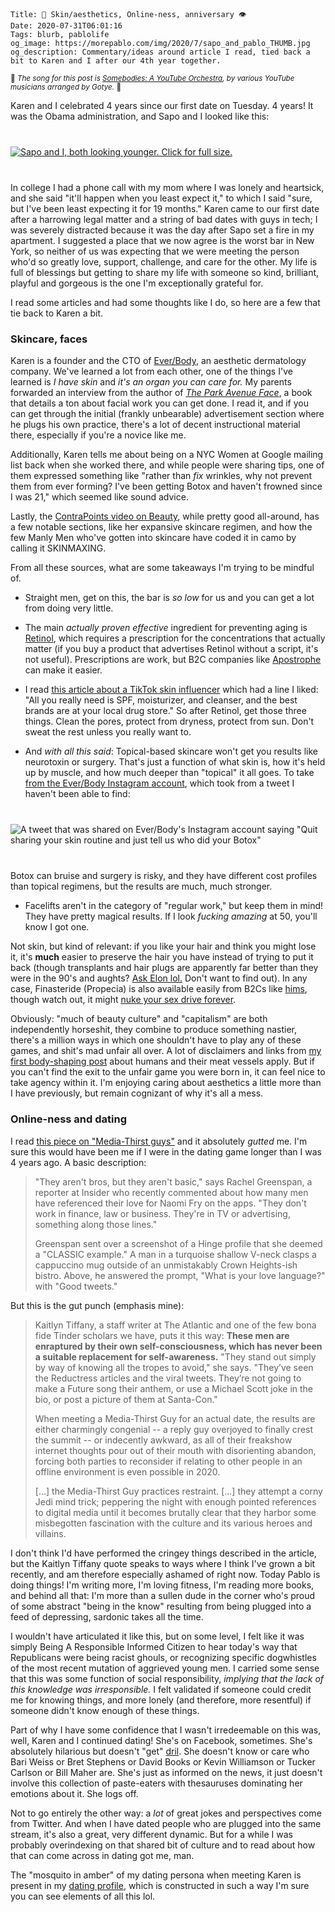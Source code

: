     Title: 💄 Skin/aesthetics, Online-ness, anniversary 👁
    Date: 2020-07-31T06:01:16
    Tags: blurb, pablolife
    og_image: https://morepablo.com/img/2020/7/sapo_and_pablo_THUMB.jpg
    og_description: Commentary/ideas around article I read, tied back a bit to Karen and I after our 4th year together.

<small>🎵 <em>The song for this post is <a href="https://www.youtube.com/watch?v=opg4VGvyi3M">Somebodies: A YouTube Orchestra</a>, by various YouTube musicians arranged by Gotye.</em> 🎵</small>

Karen and I celebrated 4 years since our first date on Tuesday. 4 years! It was
the Obama administration, and Sapo and I looked like this:

<div class="caption-img-block" style="margin: 25px auto">
<a href="/img/2020/7/sapo_and_pablo.jpg" target="blank"><img src="/img/2020/7/sapo_and_pablo_THUMB.jpg" alt="Sapo and I, both looking younger. Click for full size." style="margin: 15px auto;" /></a>
</div>

In college I had a phone call with my mom where I was lonely and heartsick, and
she said "it'll happen when you least expect it," to which I said "sure, but
I've been least expecting it for 19 months." Karen came to our first date
after a harrowing legal matter and a string of bad dates with guys in tech; I
was severely distracted because it was the day after Sapo set a fire in my
apartment. I suggested a place that we now agree is the worst bar in New York,
so neither of us was expecting that we were meeting the person who'd so greatly
love, support, challenge, and care for the other. My life is full of blessings
but getting to share my life with someone so kind, brilliant, playful and
gorgeous is the one I'm exceptionally grateful for.

I read some articles and had some thoughts like I do, so here are a few that tie
back to Karen a bit.

### Skincare, faces

Karen is a founder and the CTO of [Ever/Body][1], an aesthetic dermatology
company. We've learned a lot from each other, one of the things I've
learned is _I have skin_ and _it's an organ you can care for._ My parents
forwarded an interview from the author of [_The Park Avenue Face_][3], a book
that details a ton about facial work you can get done. I read it, and if you can
get through the initial (frankly unbearable) advertisement section where he
plugs his own practice, there's a lot of decent instructional material there,
especially if you're a novice like me.

Additionally, Karen tells me about being on a NYC Women at Google mailing list
back when she worked there, and while people were sharing tips, one of them
expressed something like "rather than _fix_ wrinkles, why not prevent them from
ever forming? I've been getting Botox and haven't frowned since I was 21," which
seemed like sound advice.

Lastly, the [ContraPoints video on Beauty][5], while pretty good all-around, has
a few notable sections, like her expansive skincare regimen, and how the few
Manly Men who've gotten into skincare have coded it in camo by calling it
SKINMAXING.

From all these sources, what are some takeaways I'm trying to be mindful of.

- Straight men, get on this, the bar is _so low_ for us and you can get a lot
  from doing very little.

- The main _actually proven effective_ ingredient for preventing aging is
  [Retinol][6], which requires a prescription for the concentrations that
  actually matter (if you buy a product that advertises Retinol without a
  script, it's not useful). Prescriptions are work, but B2C companies like 
  [Apostrophe][4] can make it easier.

- I read [this article about a TikTok skin influencer][2] which had a line I
  liked: "All you really need is SPF, moisturizer, and cleanser, and the best
  brands are at your local drug store." So after Retinol, get those three
  things. Clean the pores, protect from dryness, protect from sun. Don't sweat
  the rest unless you really want to.

- And _with all this said_: Topical-based skincare won't get you results like
  neurotoxin or surgery. That's just a function of what skin is, how
  it's held up by muscle, and how much deeper than "topical" it all goes. To
  take [from the Ever/Body Instagram account][13], which took from a tweet I
  haven't been able to find:

<div class="caption-img-block" style="margin: 25px auto">
<img src="/img/2020/7/everbody_instagram_THUMB.png" alt="A tweet that was shared on Ever/Body's Instagram account saying &quot;Quit sharing your skin routine and just tell us who did your Botox&quot;" style="margin: 15px auto;" />
</div>

Botox can bruise and surgery is risky, and they have different cost profiles
than topical regimens, but the results are much, much stronger.

- Facelifts aren't in the category of "regular work," but keep them in mind!
  They have pretty magical results. If I look _fucking amazing_ at 50, you'll
  know I got one.

Not skin, but kind of relevant: if you like your hair and think you might lose
it, it's **much** easier to preserve the hair you have instead of trying to put
it back (though transplants and hair plugs are apparently far better than they
were in the 90's and aughts? [Ask Elon lol.][12] Don't want to find out). In any
case, Finasteride (Propecia) is also available easily from B2Cs like [hims][7],
though watch out, it might [nuke your sex drive forever][8].

Obviously: "much of beauty culture" and "capitalism" are both independently
horseshit, they combine to produce something nastier, there's a million
ways in which one shouldn't have to play any of these games, and shit's mad
unfair all over. A lot of disclaimers and links from [my first body-shaping
post][11] about humans and their meat vessels apply. But if you can't find the
exit to the unfair game you were born in, it can feel nice to take agency
within it. I'm enjoying caring about aesthetics a little more than I have
previously, but remain cognizant of why it's all a mess.

### Online-ness and dating

I read [this piece on "Media-Thirst guys"][9] and it absolutely _gutted_ me. I'm
sure this would have been me if I were in the dating game longer than I was 4
years ago. A basic description:

> "They aren't bros, but they aren't basic," says Rachel Greenspan, a reporter
> at Insider who recently commented about how many men have referenced their
> love for Naomi Fry on the apps. "They don't work in finance, law or business.
> They're in TV or advertising, something along those lines." 
> 
> Greenspan sent over a screenshot of a Hinge profile that she deemed a "CLASSIC
> example." A man in a turquoise shallow V-neck clasps a cappuccino mug outside
> of an unmistakably Crown Heights-ish bistro. Above, he answered the prompt,
> "What is your love language?" with "Good tweets."

But this is the gut punch (emphasis mine):

> Kaitlyn Tiffany, a staff writer at The Atlantic and one of the few bona fide
> Tinder scholars we have, puts it this way: **These men are enraptured by their
> own self-consciousness, which has never been a suitable replacement for
> self-awareness.** "They stand out simply by way of knowing all the tropes to
> avoid," she says. "They’ve seen the Reductress articles and the viral tweets.
> They’re not going to make a Future song their anthem, or use a Michael Scott
> joke in the bio, or post a picture of them at Santa-Con."
> 
> When meeting a Media-Thirst Guy for an actual date, the results are either
> charmingly congenial -- a reply guy overjoyed to finally crest the summit --
> or indecently awkward, as all of their freakshow internet thoughts pour out of
> their mouth with disorienting abandon, forcing both parties to reconsider if
> relating to other people in an offline environment is even possible in 2020.
>
> [...] the Media-Thirst Guy practices restraint. [...] they attempt a corny
> Jedi mind trick; peppering the night with enough pointed references to digital
> media until it becomes brutally clear that they harbor some misbegotten
> fascination with the culture and its various heroes and villains.

I don't think I'd have performed the cringey things described in the
article, but the Kaitlyn Tiffany quote speaks to ways where I think I've
grown a bit recently, and am therefore especially ashamed of right now. Today
Pablo is doing things! I'm writing more, I'm loving fitness, I'm reading 
more books, and behind all that: I'm more than a sullen dude in the corner
who's proud of some abstract "being in the know" resulting from being plugged
into a feed of depressing, sardonic takes all the time.

I wouldn't have articulated it like this, but on some level, I felt like it was
simply Being A Responsible Informed Citizen to hear today's way that Republicans
were being racist ghouls, or recognizing specific dogwhistles of the most recent
mutation of aggrieved young men. I carried some sense that this was some
function of social responsibility, _implying that the lack of this knowledge was
irresponsible._ I felt validated if someone could credit me for knowing things,
and more lonely (and therefore, more resentful) if someone didn't know enough of
these things.

Part of why I have some confidence that I wasn't irredeemable on this was, well,
Karen and I continued dating! She's on Facebook, sometimes. She's absolutely
hilarious but doesn't "get" [dril][14]. She doesn't know or care who Bari Weiss
or Bret Stephens or David Books or Kevin Williamson or Tucker Carlson or Bill
Maher are. She's just as informed on the news, it just doesn't involve this
collection of paste-eaters with thesauruses dominating her emotions about it.
She logs off.

Not to go entirely the other way: a _lot_ of great jokes and perspectives
come from Twitter. And when I have dated people who are plugged into the same
stream, it's also a great, very different dynamic. But for a while I was
probably overindexing on that shared bit of culture and to read about how that
can come across in dating got me, man.

The "mosquito in amber" of my dating persona when meeting Karen is present in my
[dating profile][10], which is constructed in such a way I'm sure you can see
elements of all this lol.

   [1]: https://everbody.com/
   [2]: https://www.vox.com/the-goods/2020/7/28/21340454/tiktok-whats-on-vis-face-skincare
   [3]: https://www.amazon.com/Park-Avenue-Face-Undetectable-Procedures/dp/1946885975
   [4]: https://www.apostrophe.com/
   [5]: https://www.youtube.com/watch?v=n9mspMJTNEY
   [6]: https://en.wikipedia.org/wiki/Retinol
   [7]: https://www.forhims.com/
   [8]: https://www.the-dermatologist.com/content/does-finasteride-lead-permanent-sexual-side-effects
   [9]: https://onposting.substack.com/p/on-media-thirst-guys-and-the-horrifying
   [10]: /2018/01/pablo-seeking-a-date-in-2016.html
   [11]: /2018/08/weights-bodies-agency-and-a-few-good-months.html
   [12]: https://www.quora.com/Was-Elon-Musk-bald
   [13]: https://www.instagram.com/p/CDKrQiCpD8A/
   [14]: https://twitter.com/dril/
